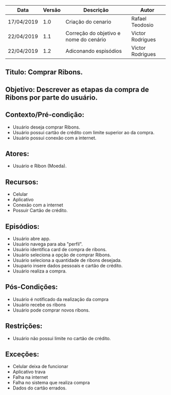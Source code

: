 | Data | Versão | Descrição | Autor |
|---|---|---|---|
| 17/04/2019 | 1.0 | Criação do cenario  | Rafael Teodosio |
| 22/04/2019 | 1.1 | Correção do objetivo e nome do cenário| Victor Rodrigues |
| 22/04/2019 | 1.2 | Adiconando espisódios | Victor Rodrigues |

## Titulo: Comprar Ribons.

## Objetivo: Descrever as etapas da compra de Ribons por parte do usuário.

## Contexto/Pré-condição:

- Usuário deseja comprar Ribons.
- Usuário possui cartão de crédito com limite superior ao da compra.
- Usuário possui conexão com a internet.

## Atores:

- Usuário e Ribon (Moeda).

## Recursos:

- Celular
- Aplicativo
- Conexão com a internet
- Possuir Cartão de crédito.

## Episódios:

- Usuário abre app.
- Usuário navega para aba "perfil".
- Usuário identifica card de compra de ribons.
- Usuário seleciona a opção de comprar Ribons.
- Usuário seleciona a quantidade de ribons desejada.
- Usupario insere dados pessoais e cartão de crédito.
- Usuário realiza a compra.

## Pós-Condições:

- Usuário é notificado da realização da compra
- Usuário recebe os ribons
- Usuário pode comprar novos ribons.

## Restrições:

- Usuário não possui limite no cartão de crédito.

## Exceções:

- Celular deixa de funcionar
- Aplicativo trava
- Falha na internet
- Falha no sistema que realiza compra
- Dados do cartão errados.
